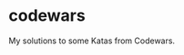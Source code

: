 # codewars
My solutions to some Katas from Codewars.

<!-- codeBadges minified CSS -->
<link rel="stylesheet" href="https://cdn.jsdelivr.net/gh/codemzy/codebadges@1.0.4/dist/codebadges.min.css">
<!-- codeBadges minified JavaScript -->
<script src="http://cdn.jsdelivr.net/gh/codemzy/codebadges@1.0.4/dist/codebadges.min.js">codeBadges("aritrakar").codewars("akar28");</script>

<div align="center">
  <div class="code-badge github"></div>
  <div class="code-badge codewars"></div>
</div>

<script>codeBadges("aritrakar").codewars("akar28");</script>

